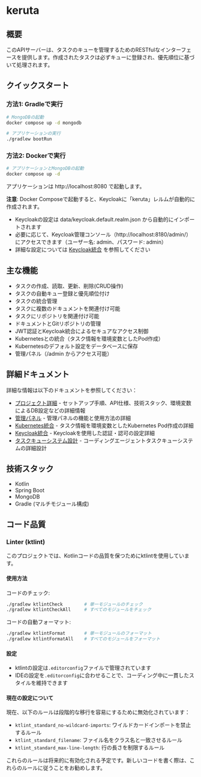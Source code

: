 # keruta

## 概要

このAPIサーバーは、タスクのキューを管理するためのRESTfulなインターフェースを提供します。作成されたタスクは必ずキューに登録され、優先順位に基づいて処理されます。

## クイックスタート

### 方法1: Gradleで実行

```bash
# MongoDBの起動
docker compose up -d mongodb

# アプリケーションの実行
./gradlew bootRun
```

### 方法2: Dockerで実行

```bash
# アプリケーションとMongoDBの起動
docker compose up -d
```

アプリケーションは http://localhost:8080 で起動します。

**注意**: Docker Composeで起動すると、Keycloakに「keruta」レルムが自動的に作成されます。
- Keycloakの設定は data/keycloak.default.realm.json から自動的にインポートされます
- 必要に応じて、Keycloak管理コンソール（http://localhost:8180/admin/）にアクセスできます（ユーザー名: admin、パスワード: admin）
- 詳細な設定については [Keycloak統合](keruta-doc/keruta/keycloak_integration.md) を参照してください

## 主な機能

- タスクの作成、読取、更新、削除(CRUD操作)
- タスクの自動キュー登録と優先順位付け
- タスクの統合管理
- タスクに複数のドキュメントを関連付け可能
- タスクにリポジトリを関連付け可能
- ドキュメントとGitリポジトリの管理
- JWT認証とKeycloak統合によるセキュアなアクセス制御
- Kubernetesとの統合（タスク情報を環境変数としたPod作成）
- Kubernetesのデフォルト設定をデータベースに保存
- 管理パネル（/admin からアクセス可能）

## 詳細ドキュメント

詳細な情報は以下のドキュメントを参照してください：

- [プロジェクト詳細](keruta-doc/keruta/project_details.md) - セットアップ手順、API仕様、技術スタック、環境変数によるDB設定などの詳細情報
- [管理パネル](keruta-doc/keruta/admin_panel.md) - 管理パネルの機能と使用方法の詳細
- [Kubernetes統合](keruta-doc/keruta/kubernetes_integration.md) - タスク情報を環境変数としたKubernetes Pod作成の詳細
- [Keycloak統合](keruta-doc/keruta/keycloak_integration.md) - Keycloakを使用した認証・認可の設定詳細
- [タスクキューシステム設計](keruta-doc/keruta/task_queue_system_design.md) - コーディングエージェントタスクキューシステムの詳細設計

## 技術スタック

- Kotlin
- Spring Boot
- MongoDB
- Gradle (マルチモジュール構成)

## コード品質

### Linter (ktlint)

このプロジェクトでは、Kotlinコードの品質を保つためにktlintを使用しています。

#### 使用方法

コードのチェック:
```bash
./gradlew ktlintCheck        # 単一モジュールのチェック
./gradlew ktlintCheckAll     # すべてのモジュールをチェック
```

コードの自動フォーマット:
```bash
./gradlew ktlintFormat       # 単一モジュールのフォーマット
./gradlew ktlintFormatAll    # すべてのモジュールをフォーマット
```

#### 設定

- ktlintの設定は`.editorconfig`ファイルで管理されています
- IDEの設定を`.editorconfig`に合わせることで、コーディング中に一貫したスタイルを維持できます

#### 現在の設定について

現在、以下のルールは段階的な移行を容易にするために無効化されています：
- `ktlint_standard_no-wildcard-imports`: ワイルドカードインポートを禁止するルール
- `ktlint_standard_filename`: ファイル名をクラス名と一致させるルール
- `ktlint_standard_max-line-length`: 行の長さを制限するルール

これらのルールは将来的に有効化される予定です。新しいコードを書く際は、これらのルールに従うことをお勧めします。

